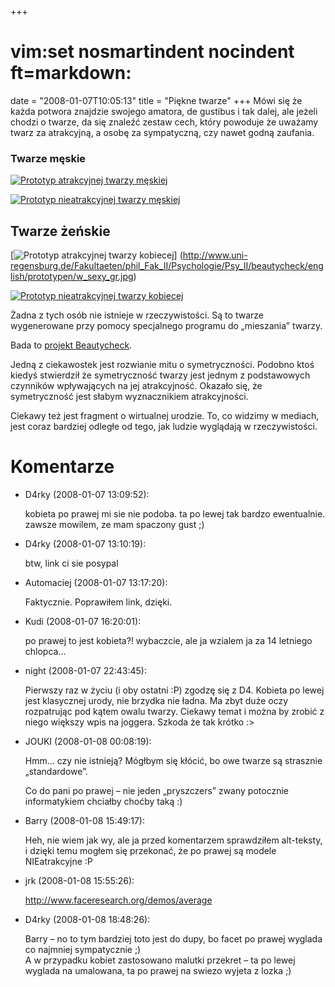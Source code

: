 +++
# vim:set nosmartindent nocindent ft=markdown:
date = "2008-01-07T10:05:13"
title = "Piękne twarze"
+++
Mówi się że każda potwora znajdzie swojego amatora, de gustibus i tak dalej,
ale jeżeli chodzi o twarze, da się znaleźć zestaw cech, który powoduje że
uważamy twarz za atrakcyjną, a osobę za sympatyczną, czy nawet godną zaufania.

### Twarze męskie

[![Prototyp atrakcyjnej twarzy męskiej](http://www.uni-regensburg.de/Fakultaeten/phil_Fak_II/Psychologie/Psy_II/beautycheck/english/prototypen/m_sexy.jpg)](http://www.uni-regensburg.de/Fakultaeten/phil_Fak_II/Psychologie/Psy_II/beautycheck/english/prototypen/m_sexy_gr.jpg)

[![Prototyp nieatrakcyjnej twarzy męskiej](http://www.uni-regensburg.de/Fakultaeten/phil_Fak_II/Psychologie/Psy_II/beautycheck/english/prototypen/m_unsexy.jpg)](http://www.uni-regensburg.de/Fakultaeten/phil_Fak_II/Psychologie/Psy_II/beautycheck/english/prototypen/m_unsexy_gr.jpg)

## Twarze żeńskie

[![Prototyp atrakcyjnej twarzy kobiecej](http://www.uni-regensburg.de/Fakultaeten/phil_Fak_II/Psychologie/Psy_II/beautycheck/english/prototypen/w_sexy.jpg)] (http://www.uni-regensburg.de/Fakultaeten/phil_Fak_II/Psychologie/Psy_II/beautycheck/english/prototypen/w_sexy_gr.jpg)

[![Prototyp nieatrakcyjnej twarzy kobiecej](http://www.uni-regensburg.de/Fakultaeten/phil_Fak_II/Psychologie/Psy_II/beautycheck/english/prototypen/w_unsexy.jpg)](http://www.uni-regensburg.de/Fakultaeten/phil_Fak_II/Psychologie/Psy_II/beautycheck/english/prototypen/w_unsexy_gr.jpg)

Żadna z tych osób nie istnieje w rzeczywistości. Są to twarze wygenerowane przy
pomocy specjalnego programu do „mieszania” twarzy.

Bada to [projekt
Beautycheck](http://www.uni-regensburg.de/Fakultaeten/phil_Fak_II/Psychologie/Psy_II/beautycheck/english/index.htm).

Jedną z ciekawostek jest rozwianie mitu o symetryczności. Podobno ktoś kiedyś
stwierdził że symetryczność twarzy jest jednym z podstawowych czynników
wpływających na jej atrakcyjność. Okazało się, że symetryczność jest słabym
wyznacznikiem atrakcyjności.

Ciekawy też jest fragment o wirtualnej urodzie. To, co widzimy w mediach, jest
coraz bardziej odległe od tego, jak ludzie wyglądają w rzeczywistości.

# Komentarze

* D4rky (2008-01-07 13:09:52): <p>kobieta po prawej mi sie nie podoba. ta po
  lewej tak bardzo ewentualnie.<br /> zawsze mowilem, ze mam spaczony gust
  ;)</p>
* D4rky (2008-01-07 13:10:19): <p>btw, link ci sie posypal</p>
* Automaciej (2008-01-07 13:17:20): <p>Faktycznie. Poprawiłem link, dzięki.</p>
* Kudi (2008-01-07 16:20:01): <p>po prawej to jest kobieta?! wybaczcie, ale ja
  wzialem ja za 14 letniego chlopca&#8230;</p>
* night (2008-01-07 22:43:45): <p>Pierwszy raz w życiu (i oby ostatni :P) zgodzę
  się z D4. Kobieta po lewej jest klasycznej urody, nie brzydka nie ładna. Ma
  zbyt duże oczy rozpatrując pod kątem owalu twarzy. Ciekawy temat i można by
  zrobić z niego większy wpis na joggera. Szkoda że tak krótko :&#62;</p>
* JOUKI (2008-01-08 00:08:19): <p>Hmm&#8230; czy nie istnieją? Mógłbym się
  kłócić, bo owe twarze są strasznie &#8222;standardowe&#8221;. </p>  <p>Co do
  pani po prawej &#8211; nie jeden &#8222;pryszczers&#8221; zwany potocznie
  informatykiem chciałby choćby taką :)</p>
* Barry (2008-01-08 15:49:17): <p>Heh, nie wiem jak wy, ale ja przed komentarzem
  sprawdziłem alt-teksty, i dzięki temu mogłem się przekonać, że po prawej są
  modele NIEatrakcyjne :P</p>
* jrk (2008-01-08 15:55:26): <p>http://www.faceresearch.org/demos/average</p>
* D4rky (2008-01-08 18:48:26): <p>Barry &#8211; no to tym bardziej toto jest do
  dupy, bo facet po prawej wyglada co najmniej sympatycznie ;)<br /> A w
  przypadku kobiet zastosowano malutki przekret &#8211; ta po lewej wyglada na
  umalowana, ta po prawej na swiezo wyjeta z lozka ;)</p>

